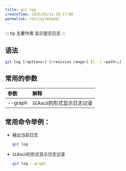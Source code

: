 ```yaml
---
title: git log
createTime: 2025/03/13 20:17:00
permalink: /Git/qyv85q4k/
---
```


::: tip 主要作用
显示提交日志
:::

## 语法

```bash
git log [<options>] [<revision range>] [[--] <path>…​]
```

## 常用的参数

| 参数      | 解释              |
|:------- |:--------------- |
| --graph | 以Ascii的形式显示日志记录 |

## 常用命令举例：

- 输出当前日志
  
  ```bash
  git log
  ```

- 以Ascii的形式显示日志记录
  
  ```bash
  git log --graph
  ```
